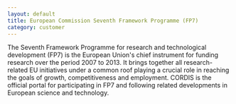 ```yaml
---
layout: default
title: European Commission Seventh Framework Programme (FP7)
category: customer
---
```


The Seventh Framework Programme for research and technological
development (FP7) is the European Union's chief instrument for funding
research over the period 2007 to 2013. It brings together all
research-related EU initiatives under a common roof playing a crucial
role in reaching the goals of growth, competitiveness and
employment. CORDIS is the official portal for participating in FP7 and
following related developments in European science and technology.

